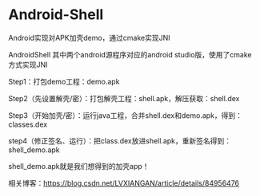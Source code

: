 # Android-Shell
Android实现对APK加壳demo，通过cmake实现JNI


AndroidShell
其中两个android源程序对应的android studio版，使用了cmake 方式实现JNI

Step1：打包demo工程：demo.apk

Step2（先设置解壳/密）：打包解壳工程：shell.apk，解压获取：shell.dex

Step3（开始加壳/密）：运行java工程，合并shell.dex和demo.apk，得到：classes.dex

step4（修正签名、运行）：把class.dex放进shell.apk，重新签名得到：shell_demo.apk

shell_demo.apk就是我们想得到的加壳app！


相关博客：https://blog.csdn.net/LVXIANGAN/article/details/84956476

